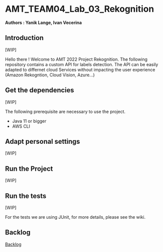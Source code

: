 # AMT_TEAM04_Lab_03_Rekognition

**Authors : Yanik Lange, Ivan Vecerina**

## Introduction

[WIP]

Hello there ! Welcome to AMT 2022 Project Rekognition.
The following repository contains a custom API for labels detection.
The API can be easily adapted to differnet cloud Services without impacting the user experience (Amazon Rekogntion, Cloud Vision, Azure...)
## Get the dependencies


[WIP]

The following prerequisite are necessary to use the project.

* Java 11 or bigger
* AWS CLI
## Adapt personal settings

[WIP]

## Run the Project

[WIP]

## Run the tests

[WIP]

For the tests we are using JUnit, for more details, please see the wiki.

## Backlog

[Backlog](https://github.com/orgs/Lange-Vecerina/projects/2)
